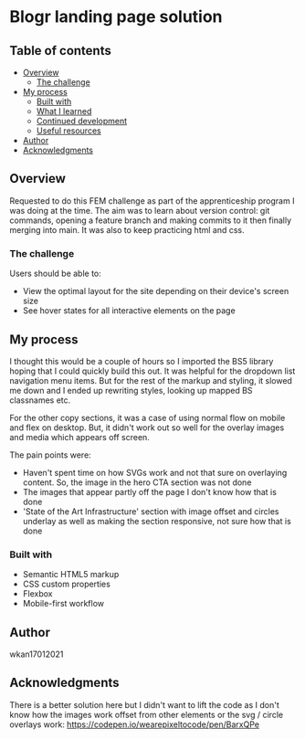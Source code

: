 # Blogr landing page solution

## Table of contents

- [Overview](#overview)
  - [The challenge](#the-challenge)
- [My process](#my-process)
  - [Built with](#built-with)
  - [What I learned](#what-i-learned)
  - [Continued development](#continued-development)
  - [Useful resources](#useful-resources)
- [Author](#author)
- [Acknowledgments](#acknowledgments)

## Overview

Requested to do this FEM challenge as part of the apprenticeship program I was doing at the time. The aim was to learn about version control: git commands, opening a feature branch and making commits to it then finally merging into main. It was also to keep practicing html and css.

### The challenge

Users should be able to:

- View the optimal layout for the site depending on their device's screen size
- See hover states for all interactive elements on the page

## My process

I thought this would be a couple of hours so I imported the BS5 library hoping that I could quickly build this out. It was helpful for the dropdown list navigation menu items. But for the rest of the markup and styling, it slowed me down and I ended up rewriting styles, looking up mapped BS classnames etc.

For the other copy sections, it was a case of using normal flow on mobile and flex on desktop. But, it didn't work out so well for the overlay images and media which appears off screen.

The pain points were:

- Haven't spent time on how SVGs work and not that sure on overlaying content. So, the image in the hero CTA section was not done
- The images that appear partly off the page I don't know how that is done
- 'State of the Art Infrastructure' section with image offset and circles underlay as well as making the section responsive, not sure how that is done

### Built with

- Semantic HTML5 markup
- CSS custom properties
- Flexbox
- Mobile-first workflow

## Author

wkan17012021

## Acknowledgments

There is a better solution here but I didn't want to lift the code as I don't know how the images work offset from other elements or the svg / circle overlays work:
https://codepen.io/wearepixeltocode/pen/BarxQPe
